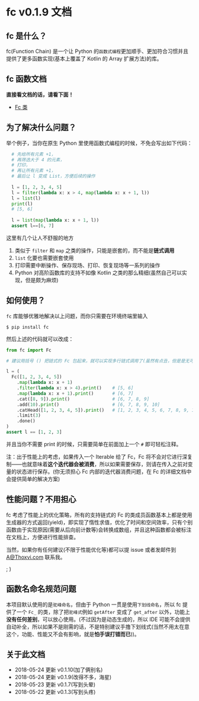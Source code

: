 # fc v0.1.9 文档

## fc 是什么？

fc(Function Chain) 是一个让 Python 的`函数式编程`更加顺手、更加符合习惯并且提供了更多函数实现(基本上覆盖了 Kotlin 的 Array 扩展方法)的库。

## fc 函数文档

**直接看文档的话，请看下面！**

- [Fc 类](./Fc.md)

## 为了解决什么问题？

举个例子，当你在原生 Python 里使用函数式编程的时候，不免会写出如下代码：

```python
  # 先给所有元素 +1，
  # 再筛选大于 4 的元素，
  # 打印，
  # 再让所有元素 +1，
  # 最后让 l 变成 List，方便后续的操作
  
  l = [1, 2, 3, 4, 5]
  l = filter(lambda x: x > 4, map(lambda x: x + 1, l))
  l = list(l)
  print(l)
  # [5, 6]
  
  l = list(map(lambda x: x + 1, l))
  assert l==[6, 7]
```

这里有几个让人不舒服的地方

1. 类似于 `filter` 和 `map` 之类的操作，只能是嵌套的，而不能是**链式调用**
2. `list` 化要也需要嵌套使用
3. 打印需要中断操作、保存现场、打印、恢复现场等一系列的操作
4. Python 对高阶函数库的支持不如像 Kotlin 之类的那么精细(虽然自己可以实现，但是颇为麻烦)

## 如何使用？

`fc` 库能够优雅地解决以上问题，而你只需要在环境终端里输入

```shell
$ pip install fc
```

然后上述的代码就可以改成：

```python
from fc import Fc

# 建议用括号 () 把链式的 Fc 包起来，就可以实现多行链式调用了(虽然有点丑，但是是无可奈何的)

l = (
  Fc([1, 2, 3, 4, 5])
    .map(lambda x: x + 1)
    .filter(lambda x: x > 4).print()    # [5, 6]
    .map(lambda x: x + 1).print()       # [6, 7]
    .cat([8, 9]).print()                # [6, 7, 8, 9]
    .add(10).print()                    # [6, 7, 8, 9, 10]
    .catHead([1, 2, 3, 4, 5]).print()   # [1, 2, 3, 4, 5, 6, 7, 8, 9, 10]
    .limit(3)
    .done()
)
assert l == [1, 2, 3]
```

并且当你不需要 print 的时候，只需要简单在前面加上一个 `#` 即可轻松注释。

注：出于性能上的考虑，如果传入一个 Iterable 给了 Fc，Fc 将不会对它进行深复制——也就意味着**这个迭代器会被消费**，所以如果需要保存，则请在传入之前对变量的状态进行保存。(你无须担心 Fc 内部的迭代器消费问题，在 Fc 的详细文档中会提供简单的解决方案)

## 性能问题？不用担心

fc 考虑了性能上的优化策略，所有的支持链式的 Fc 的类成员函数基本上都是使用生成器的方式返回(yield)，即实现了惰性求值，优化了时间和空间效率，只有个别函数由于实现原因(需要从后向前计数等)会转换成数组，并且这种函数都会被标注在文档上，方便进行性能排查。

当然，如果你有任何建议(不限于性能优化等)都可以提 issue 或者发邮件到 A@Thoxvi.com 联系我。

; )

## 函数名命名规范问题

本项目默认使用的是`驼峰命名`，但由于 Python 一贯是使用`下划线命名`，所以 fc 提供了一个 `Fc_` 的类，除了把`驼峰式`例如 `getAfter` 变成了 `get_after` 以外，功能上**没有任何差别**，可以放心使用。(不过因为是动态生成的，所以 IDE 可能不会提供自动补全，所以如果不是刚需的话，不是特别建议手撸下划线式(当然不用太在意这个，功能、性能又不会有影响，就是**怕手误打错而已**))。

## 关于此文档

- 2018-05-24 更新 v0.1.10(加了俩别名)
- 2018-05-24 更新 v0.1.9(改得不多，海星)
- 2018-05-23 更新 v0.1.7(写到头晕)
- 2018-05-22 更新 v0.1.3(写到头疼)